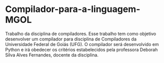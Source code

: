 # Compilador-para-a-linguagem-MGOL

Trabalho da disciplina de compiladores. 
Esse trabalho tem como objetivo desenvolver um compilador para disciplina de Compiladores da Universidade Federal de Goiás (UFG). 
O compilador será desenvolvido em Python e irá obedecer os critérios estabelecidos pela professora Deborah Silva Alves Fernandes, docente da disciplina.

